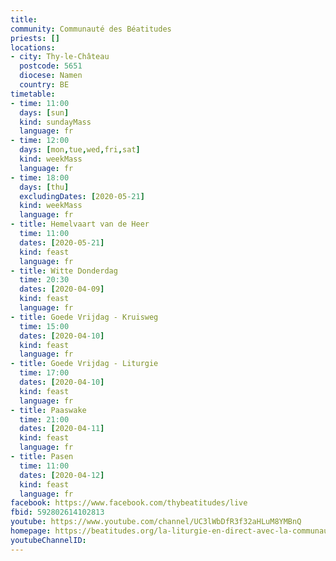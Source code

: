 ```yaml
---
title:
community: Communauté des Béatitudes
priests: []
locations:
- city: Thy-le-Château
  postcode: 5651
  diocese: Namen
  country: BE
timetable:
- time: 11:00
  days: [sun]
  kind: sundayMass
  language: fr
- time: 12:00
  days: [mon,tue,wed,fri,sat]
  kind: weekMass
  language: fr
- time: 18:00
  days: [thu]
  excludingDates: [2020-05-21]
  kind: weekMass
  language: fr
- title: Hemelvaart van de Heer
  time: 11:00
  dates: [2020-05-21]
  kind: feast
  language: fr
- title: Witte Donderdag
  time: 20:30
  dates: [2020-04-09]
  kind: feast
  language: fr
- title: Goede Vrijdag - Kruisweg
  time: 15:00
  dates: [2020-04-10]
  kind: feast
  language: fr
- title: Goede Vrijdag - Liturgie
  time: 17:00
  dates: [2020-04-10]
  kind: feast
  language: fr
- title: Paaswake
  time: 21:00
  dates: [2020-04-11]
  kind: feast
  language: fr
- title: Pasen
  time: 11:00
  dates: [2020-04-12]
  kind: feast
  language: fr    
facebook: https://www.facebook.com/thybeatitudes/live
fbid: 592802614102813
youtube: https://www.youtube.com/channel/UC3lWbDfR3f32aHLuM8YMBnQ
homepage: https://beatitudes.org/la-liturgie-en-direct-avec-la-communaute-des-beatitudes/
youtubeChannelID:
---
```

